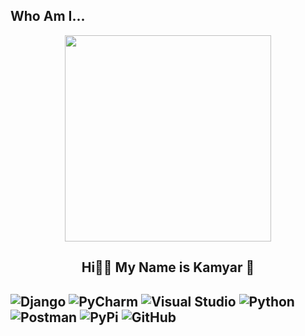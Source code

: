 ## Who Am I...
<center>
<img align = "center"  src = "https://github.com/user-attachments/assets/508dbf42-1592-42c2-b279-7bcbfc5704ad" height="330">
</center>

<h2 align = "center"> Hi✌🏼 My Name is Kamyar 💫 </h2>

<h2 align = My Skills & Tools That i Use </h2>
  
![Django](https://img.shields.io/badge/django-%23092E20.svg?style=for-the-badge&logo=django&logoColor=white)  ![PyCharm](https://img.shields.io/badge/pycharm-143?style=for-the-badge&logo=pycharm&logoColor=black&color=black&labelColor=green)  ![Visual Studio](https://img.shields.io/badge/Visual%20Studio-5C2D91.svg?style=for-the-badge&logo=visual-studio&logoColor=white) ![Python](https://img.shields.io/badge/python-3670A0?style=for-the-badge&logo=python&logoColor=ffdd54) ![Postman](https://img.shields.io/badge/Postman-FF6C37?style=for-the-badge&logo=postman&logoColor=white) ![PyPi](https://img.shields.io/badge/pypi-%23ececec.svg?style=for-the-badge&logo=pypi&logoColor=1f73b7) ![GitHub](https://img.shields.io/badge/github-%23121011.svg?style=for-the-badge&logo=github&logoColor=white)
